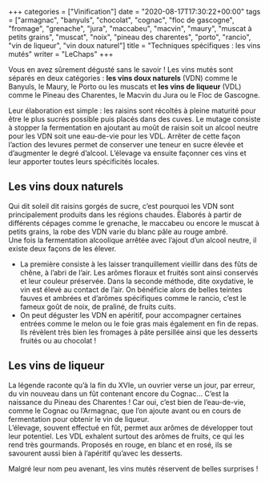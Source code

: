 +++
categories = ["Vinification"]
date = "2020-08-17T17:30:22+00:00"
tags = ["armagnac", "banyuls", "chocolat", "cognac", "floc de gascogne", "fromage", "grenache", "jura", "maccabeu", "macvin", "maury", "muscat à petits grains", "muscat", "noix", "pineau des charentes", "porto", "rancio", "vin de liqueur", "vin doux naturel"] 
title = "Techniques spécifiques : les vins mutés"
writer = "LeChaps"
+++

Vous en avez sûrement dégusté sans le savoir ! Les vins mutés sont séparés en deux catégories : **les vins doux naturels** (VDN) comme le Banyuls, le Maury, le Porto ou les muscats et **les vins de liqueur** (VDL) comme le Pineau des Charentes, le Macvin du Jura ou le Floc de Gascogne.

Leur élaboration est simple : les raisins sont récoltés à pleine maturité pour être le plus sucrés possible puis placés dans des cuves. Le mutage consiste à stopper la fermentation en ajoutant au moût de raisin soit un alcool neutre pour les VDN soit une eau-de-vie pour les VDL. Arrêter de cette façon l’action des levures permet de conserver une teneur en sucre élevée et d’augmenter le degré d’alcool. L’élevage va ensuite façonner ces vins et leur apporter toutes leurs spécificités locales.

## Les vins doux naturels

Qui dit soleil dit raisins gorgés de sucre, c’est pourquoi les VDN sont principalement produits dans les régions chaudes. Élaborés à partir de différents cépages comme le grenache, le maccabeu ou encore le muscat à petits grains, la robe des VDN varie du blanc pâle au rouge ambré.  
Une fois la fermentation alcoolique arrêtée avec l’ajout d’un alcool neutre, il existe deux façons de les élever.

* La première consiste à les laisser tranquillement vieillir dans des fûts de chêne, à l’abri de l’air. Les arômes floraux et fruités sont ainsi conservés et leur couleur préservée. Dans la seconde méthode, dite oxydative, le vin est élevé au contact de l’air. On bénéficie alors de belles teintes fauves et ambrées et d’arômes spécifiques comme le rancio, c’est le fameux goût de noix, de praliné, de fruits cuits.
* On peut déguster les VDN en apéritif, pour accompagner certaines entrées comme le melon ou le foie gras mais également en fin de repas. Ils révèlent très bien les fromages à pâte persillée ainsi que les desserts fruités ou au chocolat !

## Les vins de liqueur

La légende raconte qu’à la fin du XVIe, un ouvrier verse un jour, par erreur, du vin nouveau dans un fût contenant encore du Cognac… C’est la naissance du Pineau des Charentes ! Car oui, c’est bien de l’eau-de-vie, comme le Cognac ou l’Armagnac, que l’on ajoute avant ou en cours de fermentation pour obtenir le vin de liqueur.  
L’élevage, souvent effectué en fût, permet aux arômes de développer tout leur potentiel.  Les VDL exhalent surtout des arômes de fruits, ce qui les rend très gourmands. Proposés en rouge, en blanc et en rosé, ils se savourent aussi bien à l’apéritif qu’avec les desserts.  

Malgré leur nom peu avenant, les vins mutés réservent de belles surprises !
